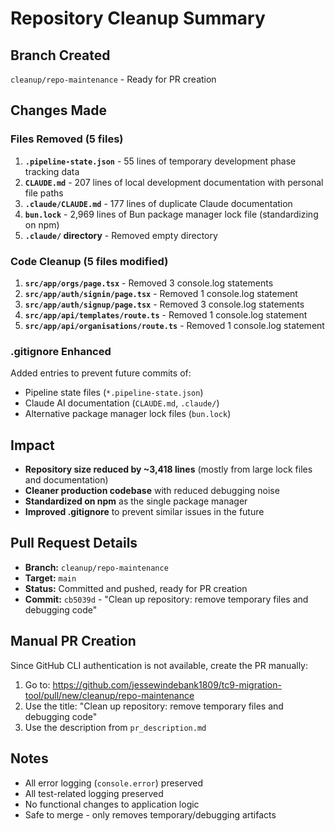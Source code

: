 # Repository Cleanup Summary

## Branch Created
`cleanup/repo-maintenance` - Ready for PR creation

## Changes Made

### Files Removed (5 files)
1. **`.pipeline-state.json`** - 55 lines of temporary development phase tracking data
2. **`CLAUDE.md`** - 207 lines of local development documentation with personal file paths
3. **`.claude/CLAUDE.md`** - 177 lines of duplicate Claude documentation
4. **`bun.lock`** - 2,969 lines of Bun package manager lock file (standardizing on npm)
5. **`.claude/` directory** - Removed empty directory

### Code Cleanup (5 files modified)
1. **`src/app/orgs/page.tsx`** - Removed 3 console.log statements
2. **`src/app/auth/signin/page.tsx`** - Removed 1 console.log statement  
3. **`src/app/auth/signup/page.tsx`** - Removed 3 console.log statements
4. **`src/app/api/templates/route.ts`** - Removed 1 console.log statement
5. **`src/app/api/organisations/route.ts`** - Removed 1 console.log statement

### .gitignore Enhanced
Added entries to prevent future commits of:
- Pipeline state files (`*.pipeline-state.json`)
- Claude AI documentation (`CLAUDE.md`, `.claude/`)
- Alternative package manager lock files (`bun.lock`)

## Impact
- **Repository size reduced by ~3,418 lines** (mostly from large lock files and documentation)
- **Cleaner production codebase** with reduced debugging noise
- **Standardized on npm** as the single package manager
- **Improved .gitignore** to prevent similar issues in the future

## Pull Request Details
- **Branch:** `cleanup/repo-maintenance`
- **Target:** `main` 
- **Status:** Committed and pushed, ready for PR creation
- **Commit:** `cb5039d` - "Clean up repository: remove temporary files and debugging code"

## Manual PR Creation
Since GitHub CLI authentication is not available, create the PR manually:
1. Go to: https://github.com/jessewindebank1809/tc9-migration-tool/pull/new/cleanup/repo-maintenance
2. Use the title: "Clean up repository: remove temporary files and debugging code"
3. Use the description from `pr_description.md`

## Notes
- All error logging (`console.error`) preserved
- All test-related logging preserved  
- No functional changes to application logic
- Safe to merge - only removes temporary/debugging artifacts